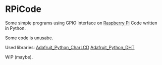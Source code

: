 # RPiCode
Some simple programs using GPIO interface on [Raspberry Pi][1]
Code written in Python.

Some code is unusabe.

Used libraries:
[Adafruit_Python_CharLCD][2]
[Adafruit_Python_DHT][3]

WIP (maybe).


  [1]: https://www.raspberrypi.org/
  [2]: https://github.com/adafruit/Adafruit_Python_CharLCD
  [3]: https://github.com/adafruit/Adafruit_Python_DHT
